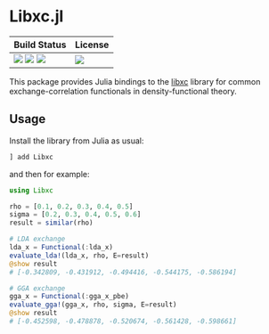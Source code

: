 # Libxc.jl

| **Build Status**                                                      |  **License**                     |
|:--------------------------------------------------------------------- |:-------------------------------- |
| [![][travis-img]][travis-url] ![][winci-img] [![][cov-img]][cov-url]  | [![][license-img]][license-url]  |

[travis-img]: https://travis-ci.com/JuliaMolSim/Libxc.jl.svg?branch=master
[travis-url]: https://travis-ci.com/JuliaMolSim/Libxc.jl

[winci-img]: https://github.com/JuliaMolSim/Libxc.jl/workflows/Windows%20tests/badge.svg

[cov-img]: https://coveralls.io/repos/JuliaMolSim/Libxc.jl/badge.svg?branch=master&service=github
[cov-url]: https://coveralls.io/github/JuliaMolSim/Libxc.jl?branch=master

[license-img]: https://img.shields.io/github/license/JuliaMolSim/Libxc.jl.svg?maxAge=2592000
[license-url]: https://github.com/JuliaMolSim/Libxc.jl/blob/master/LICENSE

This package provides Julia bindings to the
[libxc](https://tddft.org/programs/libxc/) library
for common exchange-correlation functionals in density-functional theory.

## Usage
Install the library from Julia as usual:
```sh
] add Libxc
```
and then for example:
```julia
using Libxc

rho = [0.1, 0.2, 0.3, 0.4, 0.5]
sigma = [0.2, 0.3, 0.4, 0.5, 0.6]
result = similar(rho)

# LDA exchange
lda_x = Functional(:lda_x)
evaluate_lda!(lda_x, rho, E=result)
@show result
# [-0.342809, -0.431912, -0.494416, -0.544175, -0.586194]

# GGA exchange
gga_x = Functional(:gga_x_pbe)
evaluate_gga!(gga_x, rho, sigma, E=result)
@show result
# [-0.452598, -0.478878, -0.520674, -0.561428, -0.598661]
```
